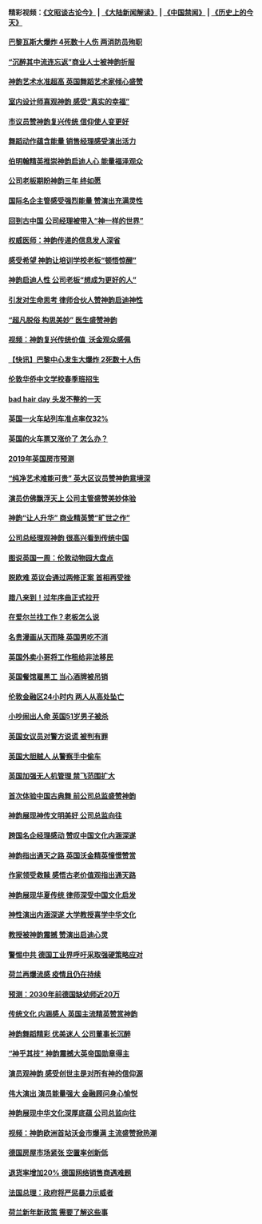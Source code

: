 #### 精彩视频：[《文昭谈古论今》](https://github.com/gfw-breaker/wenzhao/blob/master/README.md?t=01150030) | [《大陆新闻解读》](https://github.com/gfw-breaker/ntdtv-comedy/blob/master/README.md?t=01150030) | [《中国禁闻》](https://github.com/gfw-breaker/ntdtv-news/blob/master/README.md?t=01150030) | [《历史上的今天》](https://github.com/gfw-breaker/today-in-history/blob/master/README.md?t=01150030) 

#### [巴黎瓦斯大爆炸 4死数十人伤 两消防员殉职](../pages/nsc974/n10973956.md?t=01150030) 

#### [“沉醉其中流连忘返”商业人士被神韵折服](../pages/nsc974/n10973730.md?t=01150030) 

#### [神韵艺术水准超高 英国舞蹈艺术家倾心盛赞](../pages/nsc974/n10973515.md?t=01150030) 

#### [室内设计师喜观神韵 感受“真实的幸福”](../pages/nsc974/n10973397.md?t=01150030) 

#### [市议员赞神韵复兴传统 信仰使人变更好](../pages/nsc974/n10973340.md?t=01150030) 

#### [舞蹈动作蕴含能量 销售经理感受演出活力](../pages/nsc974/n10973210.md?t=01150030) 

#### [伯明翰精英推崇神韵启迪人心 能量福泽观众](../pages/nsc974/n10971911.md?t=01150030) 

#### [公司老板期盼神韵三年 终如愿](../pages/nsc974/n10971777.md?t=01150030) 

#### [国际名企主管感受强烈能量 赞演出充满灵性](../pages/nsc974/n10971724.md?t=01150030) 

#### [回到古中国 公司经理被带入“神一样的世界”](../pages/nsc974/n10971705.md?t=01150030) 

#### [权威医师：神韵传递的信息发人深省](../pages/nsc974/n10971688.md?t=01150030) 

#### [感受希望 神韵让培训学校老板“顿悟惊醒”](../pages/nsc974/n10971444.md?t=01150030) 

#### [神韵启迪人性 公司老板“想成为更好的人”](../pages/nsc974/n10971424.md?t=01150030) 

#### [引发对生命思考 律师合伙人赞神韵启迪神性](../pages/nsc974/n10971151.md?t=01150030) 

#### [“超凡脱俗 构思美妙” 医生盛赞神韵](../pages/nsc974/n10971122.md?t=01150030) 

#### [视频：神韵复兴传统价值  沃金观众感佩](../pages/nsc974/n10970961.md?t=01150030) 

#### [【快讯】巴黎中心发生大爆炸 2死数十人伤](../pages/nsc974/n10970675.md?t=01150030) 

#### [伦敦华侨中文学校春季班招生](../pages/nsc974/n10970785.md?t=01150030) 

#### [bad hair day 头发不整的一天](../pages/nsc974/n10970780.md?t=01150030) 

#### [英国一火车站列车准点率仅32%](../pages/nsc974/n10970775.md?t=01150030) 

#### [英国的火车票又涨价了 怎么办？](../pages/nsc974/n10970766.md?t=01150030) 

#### [2019年英国房市预测](../pages/nsc974/n10970729.md?t=01150030) 

#### [“纯净艺术难能可贵” 英大区议员赞神韵意境深](../pages/nsc974/n10970162.md?t=01150030) 

#### [演员仿佛飘浮天上 公司主管盛赞美妙体验](../pages/nsc974/n10969882.md?t=01150030) 

#### [神韵“让人升华” 商业精英赞“旷世之作”](../pages/nsc974/n10969860.md?t=01150030) 

#### [公司总经理观神韵 很高兴看到传统中国](../pages/nsc974/n10969730.md?t=01150030) 

#### [图说英国一周：伦敦动物园大盘点](../pages/nsc974/n10969365.md?t=01150030) 

#### [脱欧难 英议会通过两修正案 首相再受挫](../pages/nsc974/n10968468.md?t=01150030) 

#### [腊八来到！过年序曲正式拉开](../pages/nsc974/n10968649.md?t=01150030) 

#### [在爱尔兰找工作？老板怎么说](../pages/nsc974/n10968555.md?t=01150030) 

#### [名贵漫画从天而降 英国男吃不消](../pages/nsc974/n10968559.md?t=01150030) 

#### [英国外卖小哥将工作租给非法移民](../pages/nsc974/n10968548.md?t=01150030) 

#### [英国餐馆雇黑工 当心酒牌被吊销](../pages/nsc974/n10968537.md?t=01150030) 

#### [伦敦金融区24小时内 两人从高处坠亡](../pages/nsc974/n10968533.md?t=01150030) 

#### [小吵闹出人命 英国51岁男子被杀](../pages/nsc974/n10968526.md?t=01150030) 

#### [英国女议员对警方说谎 被判有罪](../pages/nsc974/n10968517.md?t=01150030) 

#### [英国大胆贼人 从警察手中偷车](../pages/nsc974/n10968489.md?t=01150030) 

#### [英国加强无人机管理 禁飞范围扩大](../pages/nsc974/n10968473.md?t=01150030) 

#### [首次体验中国古典舞 前公司总监盛赞神韵](../pages/nsc974/n10967619.md?t=01150030) 

#### [神韵展现神传文明美好 公司总监向往](../pages/nsc974/n10967402.md?t=01150030) 

#### [跨国名企经理感动 赞叹中国文化内涵深遂](../pages/nsc974/n10967396.md?t=01150030) 

#### [神韵指出通天之路 英国沃金精英憧憬赞赏](../pages/nsc974/n10967254.md?t=01150030) 

#### [作家领受救赎 感悟古老价值观指出通天路](../pages/nsc974/n10967056.md?t=01150030) 

#### [神韵展现华夏传统 律师深受中国文化启发](../pages/nsc974/n10966824.md?t=01150030) 

#### [神性演出内涵深遂 大学教授喜学中华文化](../pages/nsc974/n10966804.md?t=01150030) 

#### [教授被神韵震撼 赞演出启迪心灵](../pages/nsc974/n10966792.md?t=01150030) 

#### [警惕中共 德国工业界呼吁采取强硬策略应对](../pages/nsc974/n10966701.md?t=01150030) 

#### [荷兰再爆流感 疫情且仍在持续](../pages/nsc974/n10965996.md?t=01150030) 

#### [预测：2030年前德国缺幼师近20万](../pages/nsc974/n10965934.md?t=01150030) 

#### [传统文化 内涵感人 英国主流精英赞赏神韵](../pages/nsc974/n10965374.md?t=01150030) 

#### [神韵舞蹈精彩 优美迷人 公司董事长沉醉](../pages/nsc974/n10965237.md?t=01150030) 

#### [“神乎其技” 神韵震撼大英帝国勋章得主](../pages/nsc974/n10964718.md?t=01150030) 

#### [演员观神韵 感受创世主是对所有神的信仰源](../pages/nsc974/n10964931.md?t=01150030) 

#### [伟大演出 演员能量强大 金融顾问身心愉悦](../pages/nsc974/n10964616.md?t=01150030) 

#### [神韵展现中华文化深厚底蕴 公司总监向往](../pages/nsc974/n10964581.md?t=01150030) 

#### [视频：神韵欧洲首站沃金市爆满 主流盛赞掀热潮](../pages/nsc974/n10964483.md?t=01150030) 

#### [德国房屋市场紧张 空置率创新低](../pages/nsc974/n10964397.md?t=01150030) 

#### [退货率增加20% 德国网络销售商遇难题](../pages/nsc974/n10964456.md?t=01150030) 

#### [法国总理：政府将严惩暴力示威者](../pages/nsc974/n10963993.md?t=01150030) 

#### [荷兰新年新政策 需要了解这些事](../pages/nsc974/n10963965.md?t=01150030) 

